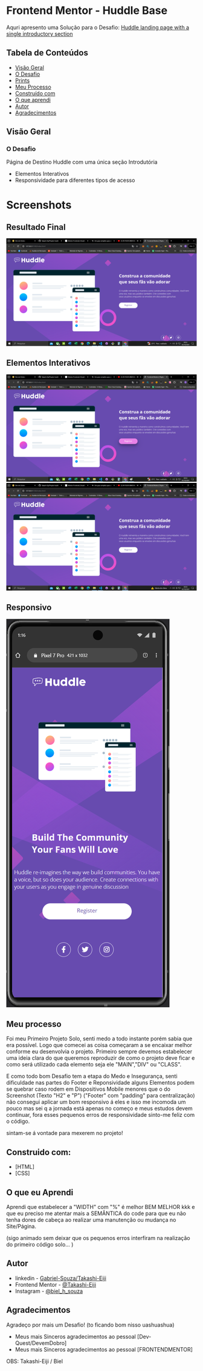 # Frontend Mentor - Huddle Base

Aquri apresento uma Solução para o Desafio:
[Huddle landing page with a single introductory section](https://www.frontendmentor.io/challenges/huddle-landing-page-with-a-single-introductory-section-B_2Wvxgi0/hub)

## Tabela de Conteúdos
- [Visão Geral](#visão-geral)
- [O Desafio](#o-desafio)
- [Prints](#prints)
- [Meu Processo](#meu-processo)
- [Construído com](#construído-com)
- [O que aprendi](#o-que-aprendi)
- [Autor](#autor)
- [Agradecimentos](#agradecimentos)

## Visão Geral

### O Desafio
Página de Destino Huddle com uma única seção Introdutória 

- Elementos Interativos
- Responsividade para diferentes tipos de acesso


# Screenshots
## Resultado Final
![](./src/screenshots/1desktop.png)

## Elementos Interativos
![](./src/screenshots/2%20animação%20botões.png)
![](./src/screenshots/3%20animação%20medias.png)

## Responsivo
![](./src/screenshots/Pixel-7-Pro-456x1081.png)

## Meu processo
Foi meu Primeiro Projeto Solo, senti medo a todo instante porém sabia que era possível.
Logo que comecei as coisa começaram a se encaixar melhor conforme eu desenvolvia o projeto.
Primeiro sempre devemos estabelecer uma ideia clara do que queremos reproduzir de como o projeto deve ficar e como será utilizado cada elemento seja ele "MAIN","DIV" ou "CLASS".

E como todo bom Desafio tem a etapa do Medo e Insegurança,
senti dificuldade nas partes do Footer e Reponsividade 
alguns Elementos podem se quebrar caso rodem em Dispositivos Mobile menores que o do Screenshot (Texto "H2" e "P") ("Footer" com "padding" para centralização) não consegui aplicar um bom responsivo á eles e isso me incomoda um pouco mas sei q a jornada está apenas no começo e meus estudos devem continuar, fora esses pequenos erros de responsividade sinto-me feliz com o código.

sintam-se á vontade para mexerem no projeto! 

## Construido com:
- [HTML]
- [CSS]

## O que eu Aprendi
Aprendi que estabelecer a "WIDTH" com "%" é melhor BEM MELHOR kkk
e que eu preciso me atentar mais a SEMÂNTICA do code para que eu não tenha dores de cabeça ao realizar uma manutenção ou mudança no Site/Página.

(sigo animado sem deixar que os pequenos erros interfiram na realização do primeiro código solo... )


## Autor

- linkedin - [Gabriel-Souza/Takashi-Eiji](https://www.linkedin.com/in/gabriel-souza-b70074262/)
- Frontend Mentor - [@Takashi-Eiji](https://www.frontendmentor.io/profile/Takashi-Eiji)
- Instagram - [@biel_h_souza](https://www.instagram.com/biel_h_souza/)

## Agradecimentos 

Agradeço por mais um Desafio! (to ficando bom nisso uashuashua)

- Meus mais Sinceros agradecimentos ao pessoal [Dev-Quest/DevemDobro]
- Meus mais Sinceros agradecimentos ao pessoal [FRONTENDMENTOR]

OBS: Takashi-Eiji / Biel